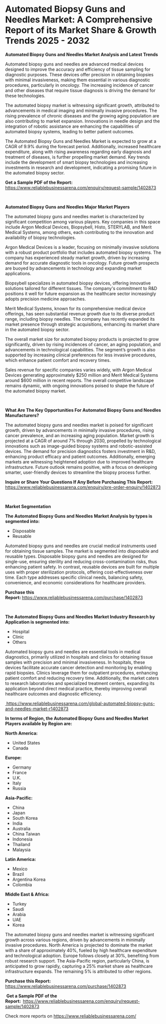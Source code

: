 <p><h1>Automated Biopsy Guns and Needles Market: A Comprehensive Report of its Market Share & Growth Trends 2025 - 2032</h1></p><p><strong>Automated Biopsy Guns and Needles Market Analysis and Latest Trends</strong></p>
<p><p>Automated biopsy guns and needles are advanced medical devices designed to improve the accuracy and efficiency of tissue sampling for diagnostic purposes. These devices offer precision in obtaining biopsies with minimal invasiveness, making them essential in various diagnostic procedures, particularly in oncology. The increasing incidence of cancer and other diseases that require tissue diagnosis is driving the demand for these technologies.</p><p>The automated biopsy market is witnessing significant growth, attributed to advancements in medical imaging and minimally invasive procedures. The rising prevalence of chronic diseases and the growing aging population are also contributing to market expansion. Innovations in needle design and the integration of robotic assistance are enhancing the capabilities of automated biopsy systems, leading to better patient outcomes.</p><p>The Automated Biopsy Guns and Needles Market is expected to grow at a CAGR of 9.9% during the forecast period. Additionally, increased healthcare expenditure, along with rising awareness regarding early diagnosis and treatment of diseases, is further propelling market demand. Key trends include the development of smart biopsy technologies and increasing investments in research and development, indicating a promising future in the automated biopsy sector.</p></p>
<p><strong>Get a Sample PDF of the Report:&nbsp;</strong> <a href="https://www.reliablebusinessarena.com/enquiry/request-sample/1402873?utm_campaign=1990&utm_medium=2&utm_source=Github&utm_content=ia&utm_term=12012025&utm_id=automated-biopsy-guns-and-needles">https://www.reliablebusinessarena.com/enquiry/request-sample/1402873</a></p>
<p>&nbsp;</p>
<p><strong>Automated Biopsy Guns and Needles Major Market Players</strong></p>
<p><p>The automated biopsy guns and needles market is characterized by significant competition among various players. Key companies in this space include Argon Medical Devices, Biopsybell, Histo, STERYLAB, and Merit Medical Systems, among others, each contributing to the innovation and availability of biopsy technologies.</p><p>Argon Medical Devices is a leader, focusing on minimally invasive solutions with a robust product portfolio that includes automated biopsy systems. The company has experienced steady market growth, driven by increasing demand for accurate diagnostic tools in oncology. Future growth prospects are buoyed by advancements in technology and expanding market applications.</p><p>Biopsybell specializes in automated biopsy devices, offering innovative solutions tailored for different tissues. The company's commitment to R&D positions it well for future expansion as the healthcare sector increasingly adopts precision medicine approaches.</p><p>Merit Medical Systems, known for its comprehensive medical device offerings, has seen substantial revenue growth due to its diverse product range, including biopsy needles. The company has recently expanded its market presence through strategic acquisitions, enhancing its market share in the automated biopsy sector.</p><p>The overall market size for automated biopsy products is projected to grow significantly, driven by rising incidences of cancer, an aging population, and advancements in technological capabilities. The segment’s growth is also supported by increasing clinical preferences for less invasive procedures, which enhance patient comfort and recovery times.</p><p>Sales revenue for specific companies varies widely, with Argon Medical Devices generating approximately $250 million and Merit Medical Systems around $600 million in recent reports. The overall competitive landscape remains dynamic, with ongoing innovations poised to shape the future of the automated biopsy market.</p></p>
<p>&nbsp;</p>
<p><strong>What Are The Key Opportunities For Automated Biopsy Guns and Needles Manufacturers?</strong></p>
<p><p>The automated biopsy guns and needles market is poised for significant growth, driven by advancements in minimally invasive procedures, rising cancer prevalence, and an increasing aging population. Market growth is projected at a CAGR of around 7% through 2030, propelled by technological innovations such as image-guided biopsy systems and robotic-assisted devices. The demand for precision diagnostics fosters investment in R&D, enhancing product efficacy and patient outcomes. Additionally, emerging markets are witnessing heightened adoption due to improved healthcare infrastructure. Future outlook remains positive, with a focus on developing smarter, user-friendly devices to streamline the biopsy process further.</p></p>
<p><strong>Inquire or Share Your Questions If Any Before Purchasing This Report:</strong> <a href="https://www.reliablebusinessarena.com/enquiry/pre-order-enquiry/1402873?utm_campaign=1990&utm_medium=2&utm_source=Github&utm_content=ia&utm_term=12012025&utm_id=automated-biopsy-guns-and-needles">https://www.reliablebusinessarena.com/enquiry/pre-order-enquiry/1402873</a></p>
<p>&nbsp;</p>
<p><strong>Market Segmentation</strong></p>
<p><strong>The Automated Biopsy Guns and Needles Market Analysis by types is segmented into:</strong></p>
<p><ul><li>Disposable</li><li>Reusable</li></ul></p>
<p><p>Automated biopsy guns and needles are crucial medical instruments used for obtaining tissue samples. The market is segmented into disposable and reusable types. Disposable biopsy guns and needles are designed for single-use, ensuring sterility and reducing cross-contamination risks, thus enhancing patient safety. In contrast, reusable devices are built for multiple uses with proper sterilization protocols, offering cost-effectiveness over time. Each type addresses specific clinical needs, balancing safety, convenience, and economic considerations for healthcare providers.</p></p>
<p><strong>Purchase this Report:&nbsp;</strong><a href="https://www.reliablebusinessarena.com/purchase/1402873?utm_campaign=1990&utm_medium=2&utm_source=Github&utm_content=ia&utm_term=12012025&utm_id=automated-biopsy-guns-and-needles">https://www.reliablebusinessarena.com/purchase/1402873</a></p>
<p>&nbsp;</p>
<p><strong>The Automated Biopsy Guns and Needles Market Industry Research by Application is segmented into:</strong></p>
<p><ul><li>Hospital</li><li>Clinic</li><li>Others</li></ul></p>
<p><p>Automated biopsy guns and needles are essential tools in medical diagnostics, primarily utilized in hospitals and clinics for obtaining tissue samples with precision and minimal invasiveness. In hospitals, these devices facilitate accurate cancer detection and monitoring by enabling rapid biopsies. Clinics leverage them for outpatient procedures, enhancing patient comfort and reducing recovery time. Additionally, the market caters to research laboratories and specialized treatment centers, expanding its application beyond direct medical practice, thereby improving overall healthcare outcomes and diagnostic efficiency.</p></p>
<p><a href="https://www.reliablebusinessarena.com/global-automated-biopsy-guns-and-needles-market-r1402873?utm_campaign=1990&utm_medium=2&utm_source=Github&utm_content=ia&utm_term=12012025&utm_id=automated-biopsy-guns-and-needles">&nbsp;https://www.reliablebusinessarena.com/global-automated-biopsy-guns-and-needles-market-r1402873</a></p>
<p><strong>In terms of Region, the Automated Biopsy Guns and Needles Market Players available by Region are:</strong></p>
<p>
    <p> <strong> North America: </strong>
        <ul>
            <li>United States</li>
            <li>Canada</li>
        </ul>
        </p> 
    <p> <strong> Europe: </strong>
        <ul>
            <li>Germany</li>
            <li>France</li>
            <li>U.K.</li>
            <li>Italy</li>
            <li>Russia</li>
        </ul>
        </p> 
    <p> <strong> Asia-Pacific: </strong>
        <ul>
            <li>China</li>
            <li>Japan</li>
            <li>South Korea</li>
            <li>India</li>
            <li>Australia</li>
            <li>China Taiwan</li>
            <li>Indonesia</li>
            <li>Thailand</li>
            <li>Malaysia</li>
        </ul>
        </p> 
    <p> <strong> Latin America: </strong>
        <ul>
            <li>Mexico</li>
            <li>Brazil</li>
            <li>Argentina Korea</li>
            <li>Colombia</li>
        </ul>
        </p> 
    <p> <strong> Middle East & Africa: </strong>
        <ul>
            <li>Turkey</li>
            <li>Saudi</li>
            <li>Arabia</li>
            <li>UAE</li>
            <li>Korea</li>
        </ul>
    </p>
    </p>
<p><p>The automated biopsy guns and needles market is witnessing significant growth across various regions, driven by advancements in minimally invasive procedures. North America is projected to dominate the market with a share of approximately 40%, fueled by high healthcare expenditure and technological adoption. Europe follows closely at 30%, benefiting from robust research support. The Asia-Pacific region, particularly China, is anticipated to grow rapidly, capturing a 25% market share as healthcare infrastructure expands. The remaining 5% is attributed to other regions.</p></p>
<p><strong>Purchase this Report: </strong><a href="https://www.reliablebusinessarena.com/purchase/1402873?utm_campaign=1990&utm_medium=2&utm_source=Github&utm_content=ia&utm_term=12012025&utm_id=automated-biopsy-guns-and-needles">https://www.reliablebusinessarena.com/purchase/1402873</a></p>
<p>&nbsp;<strong>Get a Sample PDF of the Report:&nbsp;&nbsp;</strong><a href="https://www.reliablebusinessarena.com/enquiry/request-sample/1402873?utm_campaign=1990&utm_medium=2&utm_source=Github&utm_content=ia&utm_term=12012025&utm_id=automated-biopsy-guns-and-needles">https://www.reliablebusinessarena.com/enquiry/request-sample/1402873</a></p>
<p><strong></strong></p>
<p>Check more reports on <a href="https://www.reliablebusinessarena.com/?utm_campaign=1990&utm_medium=2&utm_source=Github&utm_content=ia&utm_term=12012025&utm_id=automated-biopsy-guns-and-needles">https://www.reliablebusinessarena.com/</a></p>